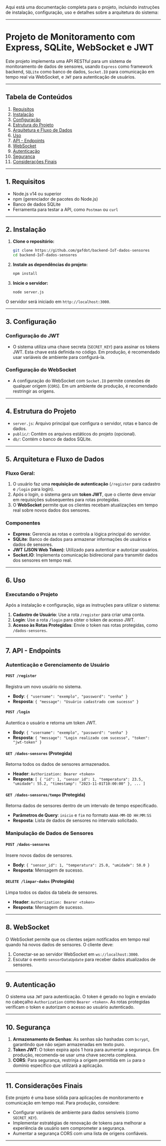 Aqui está uma documentação completa para o projeto, incluindo instruções de instalação, configuração, uso e detalhes sobre a arquitetura do sistema:

---

# Projeto de Monitoramento com Express, SQLite, WebSocket e JWT

Este projeto implementa uma API RESTful para um sistema de monitoramento de dados de sensores, usando `Express` como framework backend, `SQLite` como banco de dados, `Socket.IO` para comunicação em tempo real via WebSocket, e `JWT` para autenticação de usuários.

---

## Tabela de Conteúdos

1. [Requisitos](#requisitos)
2. [Instalação](#instalação)
3. [Configuração](#configuração)
4. [Estrutura do Projeto](#estrutura-do-projeto)
5. [Arquitetura e Fluxo de Dados](#arquitetura-e-fluxo-de-dados)
6. [Uso](#uso)
7. [API - Endpoints](#api---endpoints)
8. [WebSocket](#websocket)
9. [Autenticação](#autenticação)
10. [Segurança](#segurança)
11. [Considerações Finais](#considerações-finais)

---

## 1. Requisitos

- Node.js v14 ou superior
- npm (gerenciador de pacotes do Node.js)
- Banco de dados SQLite
- Ferramenta para testar a API, como `Postman` ou `curl`

---

## 2. Instalação

1. **Clone o repositório:**

   ```bash
   git clone https://github.com/gafdot/backend-IoT-dados-sensores
   cd backend-IoT-dados-sensores
   ```

2. **Instale as dependências do projeto:**

   ```bash
   npm install
   ```

3. **Inicie o servidor:**

   ```bash
   node server.js
   ```

O servidor será iniciado em `http://localhost:3000`.

---

## 3. Configuração

### Configuração do JWT

- O sistema utiliza uma chave secreta (`SECRET_KEY`) para assinar os tokens JWT. Esta chave está definida no código. Em produção, é recomendado usar variáveis de ambiente para configurá-la.

### Configuração do WebSocket

- A configuração do WebSocket com `Socket.IO` permite conexões de qualquer origem (`CORS`). Em um ambiente de produção, é recomendado restringir as origens.

---

## 4. Estrutura do Projeto

- `server.js`: Arquivo principal que configura o servidor, rotas e banco de dados.
- `public/`: Contém os arquivos estáticos do projeto (opcional).
- `db/`: Contém o banco de dados SQLite.

---

## 5. Arquitetura e Fluxo de Dados

### Fluxo Geral:

1. O usuário faz uma **requisição de autenticação** (`/register` para cadastro e `/login` para login).
2. Após o login, o sistema gera um **token JWT**, que o cliente deve enviar em requisições subsequentes para rotas protegidas.
3. O **WebSocket** permite que os clientes recebam atualizações em tempo real sobre novos dados dos sensores.

### Componentes

- **Express**: Gerencia as rotas e controla a lógica principal do servidor.
- **SQLite**: Banco de dados para armazenar informações de usuários e dados de sensores.
- **JWT (JSON Web Token)**: Utilizado para autenticar e autorizar usuários.
- **Socket.IO**: Implementa comunicação bidirecional para transmitir dados dos sensores em tempo real.

---

## 6. Uso

### Executando o Projeto

Após a instalação e configuração, siga as instruções para utilizar o sistema:

1. **Cadastro de Usuário**: Use a rota `/register` para criar uma conta.
2. **Login**: Use a rota `/login` para obter o token de acesso JWT.
3. **Acesso às Rotas Protegidas**: Envie o token nas rotas protegidas, como `/dados-sensores`.

---

## 7. API - Endpoints

### Autenticação e Gerenciamento de Usuário

#### `POST /register`

Registra um novo usuário no sistema.

- **Body**: `{ "username": "exemplo", "password": "senha" }`
- **Resposta**: `{ "message": "Usuário cadastrado com sucesso" }`

#### `POST /login`

Autentica o usuário e retorna um token JWT.

- **Body**: `{ "username": "exemplo", "password": "senha" }`
- **Resposta**: `{ "message": "Login realizado com sucesso", "token": "jwt-token" }`

#### `GET /dados-sensores` (Protegida)

Retorna todos os dados de sensores armazenados.

- **Header**: `Authorization: Bearer <token>`
- **Resposta**: `[ { "id": 1, "sensor_id": 1, "temperatura": 23.5, "umidade": 55.2, "timestamp": "2023-11-01T10:00:00" }, ... ]`

#### `GET /dados-sensores/tempo` (Protegida)

Retorna dados de sensores dentro de um intervalo de tempo especificado.

- **Parâmetros de Query**: `inicio` e `fim` no formato `AAAA-MM-DD HH:MM:SS`
- **Resposta**: Lista de dados de sensores no intervalo solicitado.

### Manipulação de Dados de Sensores

#### `POST /dados-sensores`

Insere novos dados de sensores.

- **Body**: `{ "sensor_id": 1, "temperatura": 25.0, "umidade": 50.0 }`
- **Resposta**: Mensagem de sucesso.

#### `DELETE /limpar-dados` (Protegida)

Limpa todos os dados da tabela de sensores.

- **Header**: `Authorization: Bearer <token>`
- **Resposta**: Mensagem de sucesso.

---

## 8. WebSocket

O WebSocket permite que os clientes sejam notificados em tempo real quando há novos dados de sensores. O cliente deve:

1. Conectar-se ao servidor WebSocket em `ws://localhost:3000`.
2. Escutar o evento `sensorDataUpdate` para receber dados atualizados de sensores.

---

## 9. Autenticação

O sistema usa `JWT` para autenticação. O token é gerado no login e enviado no cabeçalho `Authorization` como `Bearer <token>`. As rotas protegidas verificam o token e autorizam o acesso ao usuário autenticado.

---

## 10. Segurança

1. **Armazenamento de Senhas**: As senhas são hashadas com `bcrypt`, garantindo que não sejam armazenadas em texto puro.
2. **Token JWT**: O token expira após 1 hora para aumentar a segurança. Em produção, recomenda-se usar uma chave secreta complexa.
3. **CORS**: Para segurança, restrinja a origem permitida em `io` para o domínio específico que utilizará a aplicação.

---

## 11. Considerações Finais

Este projeto é uma base sólida para aplicações de monitoramento e comunicação em tempo real. Para produção, considere:

- Configurar variáveis de ambiente para dados sensíveis (como `SECRET_KEY`).
- Implementar estratégias de renovação de tokens para melhorar a experiência de usuário sem comprometer a segurança.
- Aumentar a segurança CORS com uma lista de origens confiáveis.

---